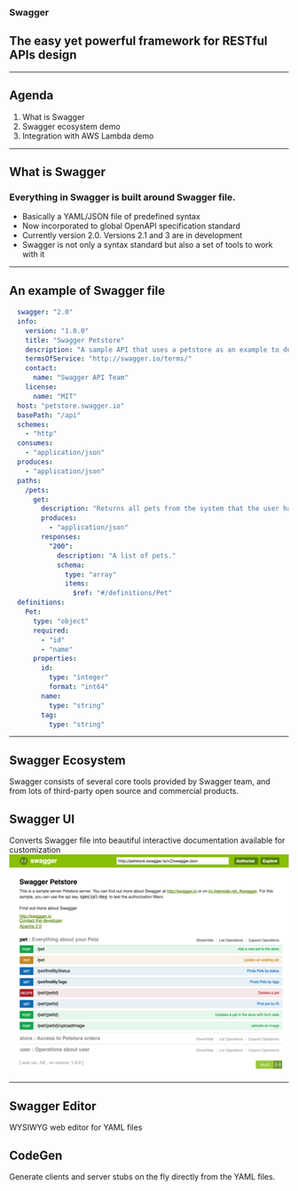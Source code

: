 ### Swagger
## The easy yet powerful framework for RESTful APIs design

---

## Agenda

1. What is Swagger
2. Swagger ecosystem demo
3. Integration with AWS Lambda demo

---

## What is Swagger

### Everything in Swagger is built around Swagger file.

- Basically a YAML/JSON file of predefined syntax
- Now incorporated to global OpenAPI specification standard
- Currently version 2.0. Versions 2.1 and 3 are in development
- Swagger is not only a syntax standard but also a set of tools to work with it

---

## An example of Swagger file

```YAML
  swagger: "2.0"
  info:
    version: "1.0.0"
    title: "Swagger Petstore"
    description: "A sample API that uses a petstore as an example to demonstrate features in the swagger-2.0 specification"
    termsOfService: "http://swagger.io/terms/"
    contact:
      name: "Swagger API Team"
    license:
      name: "MIT"
  host: "petstore.swagger.io"
  basePath: "/api"
  schemes:
    - "http"
  consumes:
    - "application/json"
  produces:
    - "application/json"
  paths:
    /pets:
      get:
        description: "Returns all pets from the system that the user has access to"
        produces:
          - "application/json"
        responses:
          "200":
            description: "A list of pets."
            schema:
              type: "array"
              items:
                $ref: "#/definitions/Pet"
  definitions:
    Pet:
      type: "object"
      required:
        - "id"
        - "name"
      properties:
        id:
          type: "integer"
          format: "int64"
        name:
          type: "string"
        tag:
          type: "string"
```

---

## Swagger Ecosystem

Swagger consists of several core tools provided by Swagger team, and from lots of third-party open source and commercial products.

## Swagger UI
Converts Swagger file into beautiful interactive documentation available for customization
![Swagger UI](https://github.com/dor-denis/swagger-presentation/raw/master/images/swagger-ui.png "")

---

## Swagger Editor
WYSIWYG web editor for YAML files

## CodeGen
Generate clients and server stubs on the fly directly from the YAML files.
